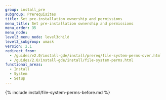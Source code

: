 ```yaml
---
group: install_pre
subgroup: Prerequisites
title: Set pre-installation ownership and permissions
menu_title: Set pre-installation ownership and permissions
menu_order: 35
menu_node:
level3_menu_node: level3child
level3_subgroup: umask
version: 2.1
redirect_from:
  - /guides/v2.0/install-gde/install/prereq/file-system-perms-over.html
  - /guides/2.0/install-gde/install/file-system-perms.html
functional_areas:
  - Install
  - System
  - Setup
---
```


{% include install/file-system-perms-before.md %}
